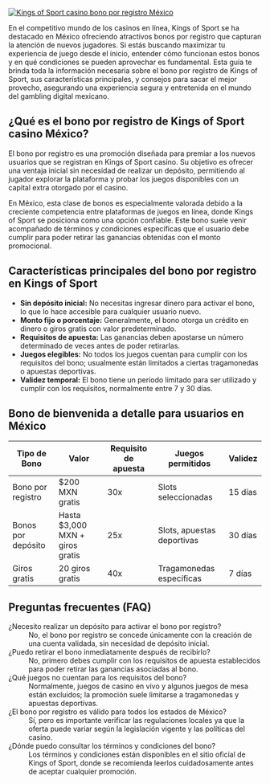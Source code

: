 [![Kings of Sport casino bono por registro México](https://123-caf.pages.dev/gitsignup.png)](https://vrmoo.ru/Bt82HjjY)

<p>En el competitivo mundo de los casinos en línea, Kings of Sport se ha destacado en México ofreciendo atractivos bonos por registro que capturan la atención de nuevos jugadores. Si estás buscando maximizar tu experiencia de juego desde el inicio, entender cómo funcionan estos bonos y en qué condiciones se pueden aprovechar es fundamental. Esta guía te brinda toda la información necesaria sobre el bono por registro de Kings of Sport, sus características principales, y consejos para sacar el mejor provecho, asegurando una experiencia segura y entretenida en el mundo del gambling digital mexicano.</p>  <h2>¿Qué es el bono por registro de Kings of Sport casino México?</h2> <p>El bono por registro es una promoción diseñada para premiar a los nuevos usuarios que se registran en Kings of Sport casino. Su objetivo es ofrecer una ventaja inicial sin necesidad de realizar un depósito, permitiendo al jugador explorar la plataforma y probar los juegos disponibles con un capital extra otorgado por el casino.</p> <p>En México, esta clase de bonos es especialmente valorada debido a la creciente competencia entre plataformas de juegos en línea, donde Kings of Sport se posiciona como una opción confiable. Este bono suele venir acompañado de términos y condiciones específicas que el usuario debe cumplir para poder retirar las ganancias obtenidas con el monto promocional.</p>  <h2>Características principales del bono por registro en Kings of Sport</h2> <ul>   <li><strong>Sin depósito inicial:</strong> No necesitas ingresar dinero para activar el bono, lo que lo hace accesible para cualquier usuario nuevo.</li>   <li><strong>Monto fijo o porcentaje:</strong> Generalmente, el bono otorga un crédito en dinero o giros gratis con valor predeterminado.</li>   <li><strong>Requisitos de apuesta:</strong> Las ganancias deben apostarse un número determinado de veces antes de poder retirarlas.</li>   <li><strong>Juegos elegibles:</strong> No todos los juegos cuentan para cumplir con los requisitos del bono; usualmente están limitados a ciertas tragamonedas o apuestas deportivas.</li>   <li><strong>Validez temporal:</strong> El bono tiene un período limitado para ser utilizado y cumplir con los requisitos, normalmente entre 7 y 30 días.</li> </ul>  <h2>Bono de bienvenida a detalle para usuarios en México</h2>  <table>   <thead>     <tr>       <th>Tipo de Bono</th>       <th>Valor</th>       <th>Requisito de apuesta</th>       <th>Juegos permitidos</th>       <th>Validez</th>     </tr>   </thead>   <tbody>     <tr>       <td>Bono por registro</td>       <td>$200 MXN gratis</td>       <td>30x</td>       <td>Slots seleccionadas</td>       <td>15 días</td>     </tr>     <tr>       <td>Bonos por depósito</td>       <td>Hasta $3,000 MXN + giros gratis</td>       <td>25x</td>       <td>Slots, apuestas deportivas</td>       <td>30 días</td>     </tr>     <tr>       <td>Giros gratis</td>       <td>20 giros gratis</td>       <td>40x</td>       <td>Tragamonedas específicas</td>       <td>7 días</td>     </tr>   </tbody> </table>  <h2>Preguntas frecuentes (FAQ)</h2> <dl>   <dt>¿Necesito realizar un depósito para activar el bono por registro?</dt>   <dd>No, el bono por registro se concede únicamente con la creación de una cuenta validada, sin necesidad de depósito inicial.</dd>      <dt>¿Puedo retirar el bono inmediatamente después de recibirlo?</dt>   <dd>No, primero debes cumplir con los requisitos de apuesta establecidos para poder retirar las ganancias asociadas al bono.</dd>      <dt>¿Qué juegos no cuentan para los requisitos del bono?</dt>   <dd>Normalmente, juegos de casino en vivo y algunos juegos de mesa están excluidos; la promoción suele limitarse a tragamonedas y apuestas deportivas.</dd>      <dt>¿El bono por registro es válido para todos los estados de México?</dt>   <dd>Sí, pero es importante verificar las regulaciones locales ya que la oferta puede variar según la legislación vigente y las políticas del casino.</dd>      <dt>¿Dónde puedo consultar los términos y condiciones del bono?</dt>   <dd>Los términos y condiciones están disponibles en el sitio oficial de Kings of Sport, donde se recomienda leerlos cuidadosamente antes de aceptar cualquier promoción.</dd> </dl>